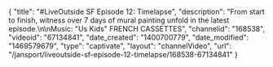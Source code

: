 {
    "title": "#LiveOutside SF Episode 12: Timelapse",
    "description": "From start to finish, witness over 7 days of mural painting unfold in the latest episode.\n\nMusic: \"Us Kids\" FRENCH CASSETTES",
    "channelid": "168538",
    "videoid": "67134841",
    "date_created": "1400700779",
    "date_modified": "1469579679",
    "type": "captivate",
    "layout": "channelVideo",
    "url": "\/jansport\/liveoutside-sf-episode-12-timelapse\/168538-67134841"
}